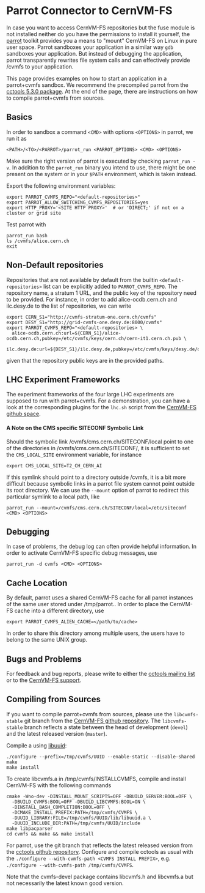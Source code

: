 # Parrot Connector to CernVM-FS

In case you want to access CernVM-FS repositories but the fuse module is not installed neither do you have the permissions to install it yourself, the [parrot](http://ccl.cse.nd.edu/software/parrot) toolkit provides you a means to "mount" CernVM-FS on Linux in pure user space.  Parrot sandboxes your application in a similar way `gdb` sandboxes your application.  But instead of debugging the application, parrot transparently rewrites file system calls and can effectively provide /cvmfs to your application.

This page provides examples on how to start an application in a parrot+cvmfs sandbox.  We recommend the precompiled parrot from the [cctools 5.3.0 package](http://ccl.cse.nd.edu/software/downloadfiles.php).  At the end of the page, there are instructions on how to compile parrot+cvmfs from sources.


## Basics

In order to sandbox a command `<CMD>` with options `<OPTIONS>` in parrot, we run it as

    <PATH>/<TO>/<PARROT>/parrot_run <PARROT_OPTIONS> <CMD> <OPTIONS>

Make sure the right version of parrot is executed by checking `parrot_run -v`.  In addition to the `parrot_run` binary you intend to use, there might be one present on the system or in your `$PATH` environment, which is taken instead.

Export the following environment variables:

    export PARROT_CVMFS_REPO="<default-repositories>"
    export PARROT_ALLOW_SWITCHING_CVMFS_REPOSITORIES=yes
    export HTTP_PROXY='<SITE HTTP PROXY>'  # or 'DIRECT;' if not on a cluster or grid site

Test parrot with

    parrot_run bash
    ls /cvmfs/alice.cern.ch
    exit


## Non-Default repositories

Repositories that are not available by default from the builtin `<default-repositories>` list can be explicitly added to `PARROT_CVMFS_REPO`.  The repository name, a stratum 1 URL, and the public key of the repository need to be provided.  For instance, in order to add alice-ocdb.cern.ch and ilc.desy.de to the list of repositories, we can write

    export CERN_S1="http://cvmfs-stratum-one.cern.ch/cvmfs"
    export DESY_S1="http://grid-cvmfs-one.desy.de:8000/cvmfs"
    export PARROT_CVMFS_REPO="<default-repositories> \
      alice-ocdb.cern.ch:url=${CERN_S1}/alice-ocdb.cern.ch,pubkey=/etc/cvmfs/keys/cern.ch/cern-it1.cern.ch.pub \
      ilc.desy.de:url=${DESY_S1}/ilc.desy.de,pubkey=/etc/cvmfs/keys/desy.de/desy.de.pub"

given that the repository public keys are in the provided paths.


## LHC Experiment Frameworks

The experiment frameworks of the four large LHC experiments are supposed to run with parrot+cvmfs.  For a demonstration, you can have a look at the corresponding plugins for the `lhc.sh` script from the [CernVM-FS github space](https://github.com/cvmfs/parrot-test).

#### A Note on the CMS specific SITECONF Symbolic Link

Should the symbolic link /cvmfs/cms.cern.ch/SITECONF/local point to one of the directories in /cvmfs/cms.cern.ch/SITECONF/, it is sufficient to set the `CMS_LOCAL_SITE` environment variable, for instance

    export CMS_LOCAL_SITE=T2_CH_CERN_AI

If this symlink should point to a directory outside /cvmfs, it is a bit more difficult because symbolic links in a parrot file system cannot point outside its root directory.  We can use the `--mount` option of parrot to redirect this particular symlink to a local path, like

    parrot_run --mount=/cvmfs/cms.cern.ch/SITECONF/local=/etc/siteconf <CMD> <OPTIONS>


## Debugging

In case of problems, the debug log can often provide helpful information.  In order to activate CernVM-FS specific debug messages, use

    parrot_run -d cvmfs <CMD> <OPTIONS>


## Cache Location

By default, parrot uses a shared CernVM-FS cache for all parrot instances of the same user stored under /tmp/parrot.<user id>.  In order to place the CernVM-FS cache into a different directory, use

    export PARROT_CVMFS_ALIEN_CACHE=</path/to/cache>

In order to share this directory among multiple users, the users have to belong to the same UNIX group.


## Bugs and Problems

For feedback and bug reports, please write to either the [cctools mailing list](http://ccl.cse.nd.edu/software/help/) or to the [CernVM-FS support](https://sft.its.cern.ch/jira/browse/CVM).


## Compiling from Sources

If you want to compile parrot+cvmfs from sources, please use the `libcvmfs-stable` git branch from the [CernVM-FS github repository](https://github.com/cvmfs/cvmfs/tree/libcvmfs-stable).  The `libcvmfs-stable` branch reflects a state between the head of development (`devel`) and the latest released version (`master`).

Compile a using [libuuid](http://sourceforge.net/projects/libuuid):

    ./configure --prefix=/tmp/cvmfs/UUID --enable-static --disable-shared
    make
    make install

To create libcvmfs.a in /tmp/cvmfs/INSTALLCVMFS, compile and install CernVM-FS with the following commands

    cmake -Wno-dev -DINSTALL_MOUNT_SCRIPTS=OFF -DBUILD_SERVER:BOOL=OFF \
      -DBUILD_CVMFS:BOOL=OFF -DBUILD_LIBCVMFS:BOOL=ON \
      -DINSTALL_BASH_COMPLETION:BOOL=OFF \
      -DCMAKE_INSTALL_PREFIX:PATH=/tmp/cvmfs/CVMFS \
      -DUUID_LIBRARY:FILE=/tmp/cvmfs/UUID/lib/libuuid.a \
      -DUUID_INCLUDE_DIR:PATH=/tmp/cvmfs/UUID/include
    make libpacparser
    cd cvmfs && make && make install

For parrot, use the git branch that reflects the latest released version from the [cctools github repository](https://github.com/cooperative-computing-lab/cctools).  Configure and compile cctools as usual with the `./configure --with-cvmfs-path <CVMFS INSTALL PREFIX>`, e.g. `./configure --with-cvmfs-path /tmp/cvmfs/CVMFS`.

Note that the cvmfs-devel package contains libcvmfs.h and libcvmfs.a but not necessarily the latest known good version.
